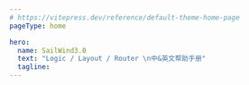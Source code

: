 ```yaml
---
# https://vitepress.dev/reference/default-theme-home-page
pageType: home

hero:
  name: SailWind3.0
  text: "Logic / Layout / Router \n中&英文帮助手册"
  tagline:
---
```

